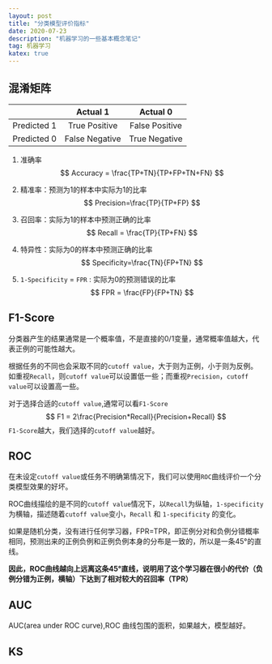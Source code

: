 ```yaml
---
layout: post
title: "分类模型评价指标"
date: 2020-07-23
description: "机器学习的一些基本概念笔记"
tag: 机器学习
katex: true
---
```


## 混淆矩阵

|             |    Actual 1    |    Actual 0    |
| :---------: | :------------: | :------------: |
| Predicted 1 | True Positive  | False Positive |
| Predicted 0 | False Negative | True Negative  |

1. 准确率
   $$
   Accuracy = \frac{TP+TN}{TP+FP+TN+FN}
   $$
   
2. 精准率：预测为1的样本中实际为1的比率
   $$
   Precision=\frac{TP}{TP+FP}
   $$
   
   
3. 召回率：实际为1的样本中预测正确的比率
   $$
   Recall = \frac{TP}{TP+FN}
   $$

4. 特异性：实际为0的样本中预测正确的比率
   $$
   Specificity=\frac{TN}{FP+TN}
   $$

5. `1-Specificity` = `FPR` : 实际为0的预测错误的比率
   $$
   FPR = \frac{FP}{FP+TN}
   $$
   

## F1-Score

分类器产生的结果通常是一个概率值，不是直接的0/1变量，通常概率值越大，代表正例的可能性越大。

根据任务的不同也会采取不同的`cutoff value`，大于则为正例，小于则为反例。如重视`Recall`，则`cutoff value`可以设置低一些；而重视`Precision`，`cutoff value`可以设置高一些。

对于选择合适的`cutoff value`,通常可以看`F1-Score`
$$
F1 = 2\frac{Precision*Recall}{Precision+Recall}
$$
`F1-Score`越大，我们选择的`cutoff value`越好。

## ROC

在未设定`cutoff value`或任务不明确第情况下，我们可以使用`ROC`曲线评价一个分类模型效果的好坏。

ROC曲线描绘的是不同的`cutoff value`情况下，以`Recall`为纵轴，`1-specificity`为横轴，描述随着`cutoff value`变小，`Recall` 和 `1-specificity` 的变化。

如果是随机分类，没有进行任何学习器，FPR=TPR，即正例分对和负例分错概率相同，预测出来的正例负例和正例负例本身的分布是一致的，所以是一条45°的直线。

**因此，ROC曲线越向上远离这条45°直线，说明用了这个学习器在很小的代价（负例分错为正例，横轴）下达到了相对较大的召回率（TPR）**

## AUC 

AUC(area under ROC curve),ROC 曲线包围的面积，如果越大，模型越好。

## KS



